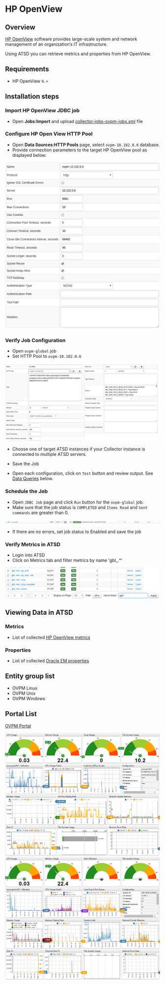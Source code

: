 # HP OpenView
## Overview
[HP OpenView](https://h20392.www2.hp.com/portal/swdepot/displayProductInfo.do?productNumber=PERFMINFO "HP OpenView") software provides large-scale system and network management of an organization’s IT infrastructure.

Using ATSD you can retrieve metrics and properties from HP OpenView.

## Requirements

- HP OpenView `9.+`

## Installation steps

### Import HP OpenView JDBC job
* Open **Jobs:Import** and upload [collector-jobs-ovpm-jobs.xml](collector-jobs-ovpm-jobs.xml) file

### Configure HP Open View HTTP Pool

* Open **Data Sources:HTTP Pools** page, select `ovpm-10.102.0.6` database.
* Provide connection parameters to the target HP OpenView pool as displayed below:

![](images/http_pool_conf.png)

### Verify Job Configuration

* Open `ovpm-global` job
* Set HTTP Pool to `ovpm-10.102.0.6`

![](images/ovmp_configuration.png)

* Choose one of target ATSD instances if your Collector instance is connected to multiple ATSD servers.
* Save the Job

* Open each configuration, click on `Test` button and review output. See [Data Queries](#data-queries) below.

<!---
![](images/ovmp.png)
-->

### Schedule the Job

* Open `JDBC Job` page and click `Run` button for the `ovpm-global` job.
* Make sure that the job status is `COMPLETED` and `Items Read` and `Sent commands` are greater than 0.

![](images/ovmp-global.png)

* If there are no errors, set job status to Enabled and save the job

### Verify Metrics in ATSD

* Login into ATSD
* Click on Metrics tab and filter metrics by name 'gbl_.*'

![](images/metrics.png)

## Viewing Data in ATSD

### Metrics
* List of collected [HP OpenView metrics](metric-list.md)

### Properties
* List of collected [Oracle EM properties](properties-list.md)



## Entity group list
- OVPM Linux
- OVPM Unix
- OVPM Windows

## Portal List

[OVPM Portal](http://axibase.com/chartlab/f9d176ac/2/)

![](images/ovpm_portal_linux.png "HP OpenView")
![](images/ovpm_portal_windows.png "ovpm_portal_windows")
